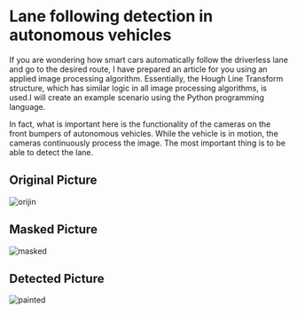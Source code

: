 # Lane following detection in autonomous vehicles
If you are wondering how smart cars automatically follow the driverless lane and go to the desired route, I have prepared an article for you using an applied image processing algorithm.
Essentially, the Hough Line Transform structure, which has similar logic in all image processing algorithms, is used.I will create an example scenario using the Python programming language.

In fact, what is important here is the functionality of the cameras on the front bumpers of autonomous vehicles. While the vehicle is in motion, the cameras continuously process the image. The most important thing is to be able to detect the lane.

## Original Picture
![orijin](https://github.com/user-attachments/assets/71281e19-beef-4afb-9987-6e1548a2faaa)

## Masked Picture
![masked](https://github.com/user-attachments/assets/37985a87-160a-45e1-9f98-4e02c03e2a1b)

## Detected Picture
![painted](https://github.com/user-attachments/assets/dccab1ac-174d-408f-862e-ca6047fa0c83)


